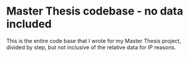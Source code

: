 # Master Thesis codebase - no data included

This is the entire code base that I wrote for my Master Thesis project, divided by step, but not inclusive of the relative data for IP reasons.

